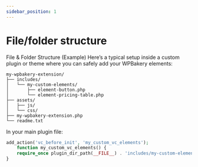 ```yaml
---
sidebar_position: 1
---
```


# File/folder structure

File & Folder Structure (Example)
Here’s a typical setup inside a custom plugin or theme where you can safely add your WPBakery elements:

```plaintext
my-wpbakery-extension/
├── includes/
│   └── my-custom-elements/
│       ├── element-button.php
│       └── element-pricing-table.php
├── assets/
│   ├── js/
│   └── css/
├── my-wpbakery-extension.php
└── readme.txt
```
In your main plugin file:

```php
add_action('vc_before_init', 'my_custom_vc_elements');
    function my_custom_vc_elements() {
    require_once plugin_dir_path(__FILE__) . 'includes/my-custom-elements/element-button.php';
}
```
